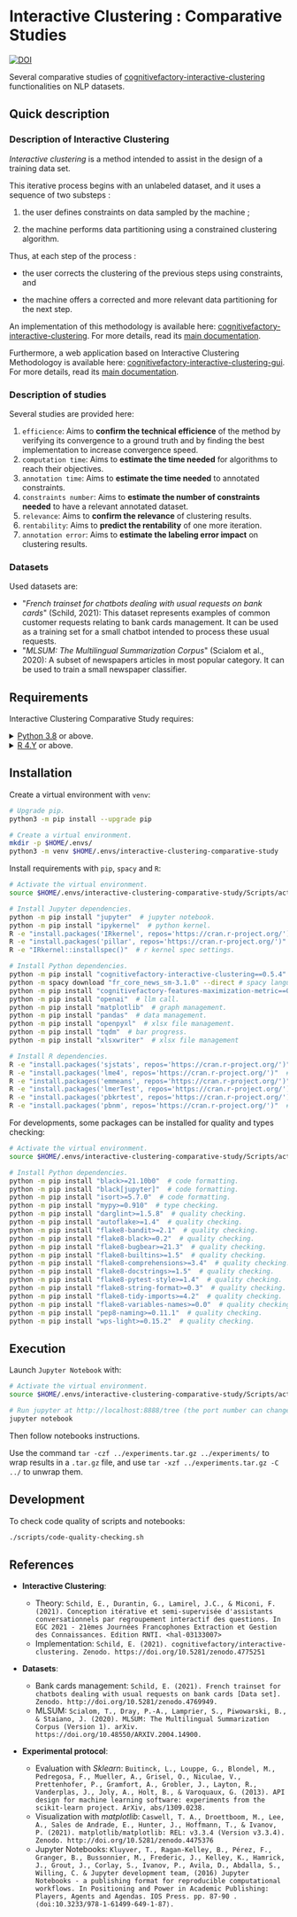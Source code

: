 # Interactive Clustering : Comparative Studies

[![DOI](https://zenodo.org/badge/DOI/10.5281/zenodo.5648255.svg)](https://doi.org/10.5281/zenodo.5648255)

Several comparative studies of [cognitivefactory-interactive-clustering](https://github.com/cognitivefactory/interactive-clustering/) functionalities on NLP datasets.


## Quick description

### Description of Interactive Clustering

_Interactive clustering_ is a method intended to assist in the design of a training data set.

This iterative process begins with an unlabeled dataset, and it uses a sequence of two substeps :

1. the user defines constraints on data sampled by the machine ;

2. the machine performs data partitioning using a constrained clustering algorithm.

Thus, at each step of the process :

- the user corrects the clustering of the previous steps using constraints, and

- the machine offers a corrected and more relevant data partitioning for the next step.

An implementation of this methodology is available here: [cognitivefactory-interactive-clustering](https://github.com/cognitivefactory/interactive-clustering).
For more details, read its [main documentation](https://cognitivefactory.github.io/interactive-clustering/).

Furthermore, a web application based on Interactive Clustering Methodologoy is available here: [cognitivefactory-interactive-clustering-gui](https://github.com/cognitivefactory/interactive-clustering-gui).
For more details, read its [main documentation](https://cognitivefactory.github.io/interactive-clustering-gui/).

### Description of studies

Several studies are provided here:

1. `efficience`: Aims to **confirm the technical efficience** of the method by verifying its convergence to a ground truth and by finding the best implementation to increase convergence speed.
2. `computation time`: Aims to **estimate the time needed** for algorithms to reach their objectives.
3. `annotation time`: Aims to **estimate the time needed** to annotated constraints.
4. `constraints number`: Aims to **estimate the number of constraints needed** to have a relevant annotated dataset.
5. `relevance`: Aims to **confirm the relevance** of clustering results.
6. `rentability`: Aims to **predict the rentability** of one more iteration.
7. `annotation error`: Aims to **estimate the labeling error impact** on clustering results.

### Datasets

Used datasets are:

- "_French trainset for chatbots dealing with usual requests on bank cards_" (Schild, 2021): This dataset represents examples of common customer requests relating to bank cards management. It can be used as a training set for a small chatbot intended to process these usual requests.
- "_MLSUM: The Multilingual Summarization Corpus_" (Scialom et al., 2020): A subset of newspapers articles in most popular category. It can be used to train a small newspaper classifier.


## Requirements

Interactive Clustering Comparative Study requires:

<details>
<summary>
<a href="https://www.python.org/downloads/">Python 3.8</a> or above.
</summary>
Check that the Python location is in your <code>PATH</code> variable.

For Windows, the following directories should be in your <code>PATH</code>:
- <code>$HOME/AppData/Local/Programs/Python/Python38</code> ;
- <code>$HOME/AppData/Local/Programs/Python/Python38/Scripts</code> ;
- <code>$HOME/AppData/Roaming/Python/Python38/Scripts</code> .
</details>

<details>
<summary>
<a href="https://cloud.r-project.org/index.html">R 4.Y</a> or above.
</summary>
Check that the R location is in your <code>PATH</code> variable.

For Windows, it can be:
- <code>C:\Program Files\R\R-4.Y.Z/bin</code>.
- <code>$HOME/AppData/Local/Programs/R/R-4.Y.Z/bin</code>.
</details>


## Installation

Create a virtual environment with `venv`:
```bash
# Upgrade pip.
python3 -m pip install --upgrade pip

# Create a virtual environment.
mkdir -p $HOME/.envs/
python3 -m venv $HOME/.envs/interactive-clustering-comparative-study
```

Install requirements with `pip`, `spacy` and `R`:
```bash
# Activate the virtual environment.
source $HOME/.envs/interactive-clustering-comparative-study/Scripts/activate

# Install Jupyter dependencies.
python -m pip install "jupyter"  # jupyter notebook.
python -m pip install "ipykernel"  # python kernel.
R -e "install.packages('IRkernel', repos='https://cran.r-project.org/')"  # r kernel.
R -e "install.packages('pillar', repos='https://cran.r-project.org/')"
R -e "IRkernel::installspec()"  # r kernel spec settings.

# Install Python dependencies.
python -m pip install "cognitivefactory-interactive-clustering==0.5.4"  # interactive-clustering package.
python -m spacy download "fr_core_news_sm-3.1.0" --direct # spacy language model (the one you want, with version "3.1.x")
python -m pip install "cognitivefactory-features-maximization-metric==0.1.1"  # Features Maximization Metric.
python -m pip install "openai"  # llm call.
python -m pip install "matplotlib"  # graph management.
python -m pip install "pandas"  # data management.
python -m pip install "openpyxl"  # xlsx file management.
python -m pip install "tqdm"  # bar progress.
python -m pip install "xlsxwriter"  # xlsx file management

# Install R dependencies.
R -e "install.packages('sjstats', repos='https://cran.r-project.org/')"  # common statistics.
R -e "install.packages('lme4', repos='https://cran.r-project.org/')"  # linear and mixed models.
R -e "install.packages('emmeans', repos='https://cran.r-project.org/')"  # estimated marginal means.
R -e "install.packages('lmerTest', repos='https://cran.r-project.org/')"  # Welch-Satterthwaite effective degrees of freedom analysis.
R -e "install.packages('pbkrtest', repos='https://cran.r-project.org/')"  # Kenward-Roger approach for t test.
R -e "install.packages('pbnm', repos='https://cran.r-project.org/')"  # parametric bootstrap, see https://support.posit.co/hc/en-us/articles/200711843-Working-Directories-and-Workspaces-in-the-RStudio-IDE#:~:text=The%20current%20working%20directory%20is,getwd()%20in%20the%20console.
```

For developments, some packages can be installed for quality and types checking:
```bash
# Activate the virtual environment.
source $HOME/.envs/interactive-clustering-comparative-study/Scripts/activate

# Install Python dependencies.
python -m pip install "black>=21.10b0"  # code formatting.
python -m pip install "black[jupyter]"  # code formatting.
python -m pip install "isort>=5.7.0"  # code formatting.
python -m pip install "mypy>=0.910"  # type checking.
python -m pip install "darglint>=1.5.8"  # quality checking.
python -m pip install "autoflake>=1.4"  # quality checking.
python -m pip install "flake8-bandit>=2.1"  # quality checking.
python -m pip install "flake8-black>=0.2"  # quality checking.
python -m pip install "flake8-bugbear>=21.3"  # quality checking.
python -m pip install "flake8-builtins>=1.5"  # quality checking.
python -m pip install "flake8-comprehensions>=3.4"  # quality checking.
python -m pip install "flake8-docstrings>=1.5"  # quality checking.
python -m pip install "flake8-pytest-style>=1.4"  # quality checking.
python -m pip install "flake8-string-format>=0.3"  # quality checking.
python -m pip install "flake8-tidy-imports>=4.2"  # quality checking.
python -m pip install "flake8-variables-names>=0.0"  # quality checking.
python -m pip install "pep8-naming>=0.11.1"  # quality checking.
python -m pip install "wps-light>=0.15.2"  # quality checking.
```


## Execution

Launch `Jupyter Notebook` with:
```bash
# Activate the virtual environment.
source $HOME/.envs/interactive-clustering-comparative-study/Scripts/activate

# Run jupyter at http://localhost:8888/tree (the port number can change)
jupyter notebook
```

Then follow notebooks instructions.

Use the command `tar -czf ../experiments.tar.gz ../experiments/` to wrap results in a `.tar.gz` file,
and use `tar -xzf ../experiments.tar.gz -C ../` to unwrap them.


## Development

To check code quality of scripts and notebooks:
```bash
./scripts/code-quality-checking.sh
```


## References

- **Interactive Clustering**:
    - Theory: `Schild, E., Durantin, G., Lamirel, J.C., & Miconi, F. (2021). Conception itérative et semi-supervisée d'assistants conversationnels par regroupement interactif des questions. In EGC 2021 - 21èmes Journées Francophones Extraction et Gestion des Connaissances. Edition RNTI. <hal-03133007>`
	- Implementation: `Schild, E. (2021). cognitivefactory/interactive-clustering. Zenodo. https://doi.org/10.5281/zenodo.4775251`

- **Datasets**:
    - Bank cards management: `Schild, E. (2021). French trainset for chatbots dealing with usual requests on bank cards [Data set]. Zenodo. http://doi.org/10.5281/zenodo.4769949.`
	- MLSUM: `Scialom, T., Dray, P.-A., Lamprier, S., Piwowarski, B., & Staiano, J. (2020). MLSUM: The Multilingual Summarization Corpus (Version 1). arXiv. https://doi.org/10.48550/ARXIV.2004.14900.`

- **Experimental protocol**:
    - Evaluation with _Sklearn_: `Buitinck, L., Louppe, G., Blondel, M., Pedregosa, F., Mueller, A., Grisel, O., Niculae, V., Prettenhofer, P., Gramfort, A., Grobler, J., Layton, R., Vanderplas, J., Joly, A., Holt, B., & Varoquaux, G. (2013). API design for machine learning software: experiments from the scikit-learn project. ArXiv, abs/1309.0238.`
    - Visualization with _matplotlib_: `Caswell, T. A., Droettboom, M., Lee, A., Sales de Andrade, E., Hunter, J., Hoffmann, T., & Ivanov, P. (2021). matplotlib/matplotlib: REL: v3.3.4 (Version v3.3.4). Zenodo. http://doi.org/10.5281/zenodo.4475376`
    - Jupyter Notebooks: `Kluyver, T., Ragan-Kelley, B., Pérez, F., Granger, B., Bussonnier, M., Frederic, J., Kelley, K., Hamrick, J., Grout, J., Corlay, S., Ivanov, P., Avila, D., Abdalla, S., Willing, C. & Jupyter development team, (2016) Jupyter Notebooks - a publishing format for reproducible computational workflows. In Positioning and Power in Academic Publishing: Players, Agents and Agendas. IOS Press. pp. 87-90 . ⟨doi:10.3233/978-1-61499-649-1-87⟩.`
